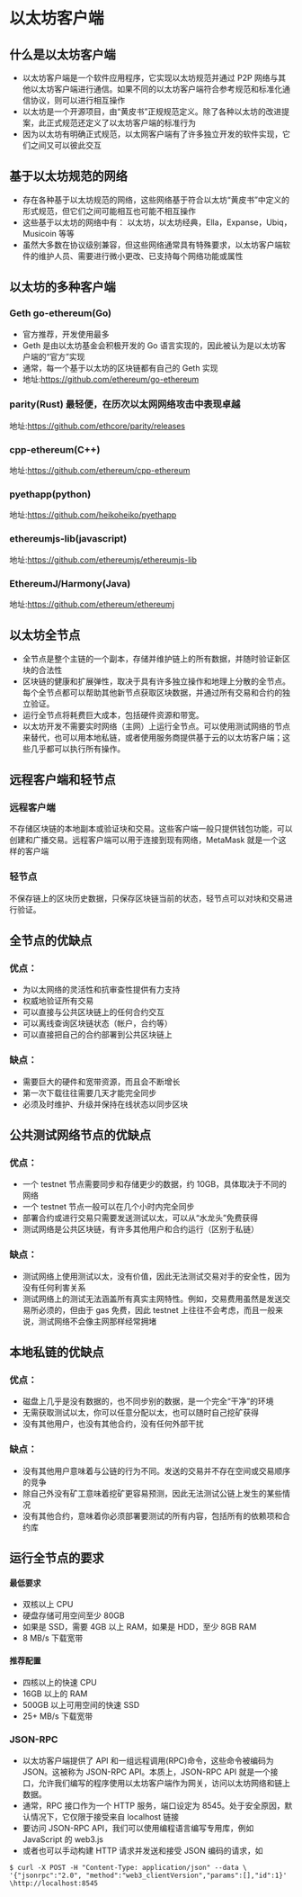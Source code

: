 # 以太坊客户端

## 什么是以太坊客户端

- 以太坊客户端是一个软件应用程序，它实现以太坊规范并通过 P2P 网络与其他以太坊客户端进行通信。如果不同的以太坊客户端符合参考规范和标准化通信协议，则可以进行相互操作
- 以太坊是一个开源项目，由“黄皮书”正规规范定义。除了各种以太坊的改进提案，此正式规范还定义了以太坊客户端的标准行为
- 因为以太坊有明确正式规范，以太网客户端有了许多独立开发的软件实现，它们之间又可以彼此交互

## 基于以太坊规范的网络

- 存在各种基于以太坊规范的网络，这些网络基于符合以太坊“黄皮书”中定义的形式规范，但它们之间可能相互也可能不相互操作
- 这些基于以太坊的网络中有： 以太坊，以太坊经典，Ella，Expanse，Ubiq，Musicoin 等等
- 虽然大多数在协议级别兼容，但这些网络通常具有特殊要求，以太坊客户端软件的维护人员、需要进行微小更改、已支持每个网络功能或属性

## 以太坊的多种客户端

### Geth go-ethereum(Go)

- 官方推荐，开发使用最多
- Geth 是由以太坊基金会积极开发的 Go 语言实现的，因此被认为是以太坊客户端的“官方”实现
- 通常，每一个基于以太坊的区块链都有自己的 Geth 实现
- 地址:https://github.com/ethereum/go-ethereum

### parity(Rust) 最轻便，在历次以太网网络攻击中表现卓越

地址:https://github.com/ethcore/parity/releases

### cpp-ethereum(C++)

地址:https://github.com/ethereum/cpp-ethereum

### pyethapp(python)

地址:https://github.com/heikoheiko/pyethapp

### ethereumjs-lib(javascript)

地址:https://github.com/ethereumjs/ethereumjs-lib

### EthereumJ/Harmony(Java)

地址:https://github.com/ethereum/ethereumj

## 以太坊全节点

- 全节点是整个主链的一个副本，存储并维护链上的所有数据，并随时验证新区块的合法性
- 区块链的健康和扩展弹性，取决于具有许多独立操作和地理上分散的全节点。每个全节点都可以帮助其他新节点获取区块数据，并通过所有交易和合约的独立验证。
- 运行全节点将耗费巨大成本，包括硬件资源和带宽。
- 以太坊开发不需要实时网络（主网）上运行全节点。可以使用测试网络的节点来替代，也可以用本地私链，或者使用服务商提供基于云的以太坊客户端；这些几乎都可以执行所有操作。

## 远程客户端和轻节点

### 远程客户端

不存储区块链的本地副本或验证块和交易。这些客户端一般只提供钱包功能，可以创建和广播交易。远程客户端可以用于连接到现有网络，MetaMask 就是一个这样的客户端

### 轻节点

不保存链上的区块历史数据，只保存区块链当前的状态，轻节点可以对块和交易进行验证。

## 全节点的优缺点

### 优点：

- 为以太网络的灵活性和抗审查性提供有力支持
- 权威地验证所有交易
- 可以直接与公共区块链上的任何合约交互
- 可以离线查询区块链状态（帐户，合约等）
- 可以直接把自己的合约部署到公共区块链上

### 缺点：

- 需要巨大的硬件和宽带资源，而且会不断增长
- 第一次下载往往需要几天才能完全同步
- 必须及时维护、升级并保持在线状态以同步区块

## 公共测试网络节点的优缺点

### 优点：

- 一个 testnet 节点需要同步和存储更少的数据，约 10GB，具体取决于不同的网络
- 一个 testnet 节点一般可以在几个小时内完全同步
- 部署合约或进行交易只需要发送测试以太，可以从“水龙头”免费获得
- 测试网络是公共区块链，有许多其他用户和合约运行（区别于私链）

### 缺点：

- 测试网络上使用测试以太，没有价值，因此无法测试交易对手的安全性，因为没有任何利害关系
- 测试网络上的测试无法涵盖所有真实主网特性。例如，交易费用虽然是发送交易所必须的，但由于 gas 免费，因此 testnet 上往往不会考虑，而且一般来说，测试网络不会像主网那样经常拥堵

## 本地私链的优缺点

### 优点：

- 磁盘上几乎是没有数据的，也不同步别的数据，是一个完全“干净”的环境
- 无需获取测试以太，你可以任意分配以太，也可以随时自己挖矿获得
- 没有其他用户，也没有其他合约，没有任何外部干扰

### 缺点：

- 没有其他用户意味着与公链的行为不同。发送的交易并不存在空间或交易顺序的竞争
- 除自己外没有矿工意味着挖矿更容易预测，因此无法测试公链上发生的某些情况
- 没有其他合约，意味着你必须部署要测试的所有内容，包括所有的依赖项和合约库

## 运行全节点的要求

#### 最低要求

- 双核以上 CPU
- 硬盘存储可用空间至少 80GB
- 如果是 SSD，需要 4GB 以上 RAM，如果是 HDD，至少 8GB RAM
- 8 MB/s 下载宽带

#### 推荐配置

- 四核以上的快速 CPU
- 16GB 以上的 RAM
- 500GB 以上可用空间的快速 SSD
- 25+ MB/s 下载宽带

### JSON-RPC

- 以太坊客户端提供了 API 和一组远程调用(RPC)命令，这些命令被编码为 JSON。这被称为 JSON-RPC API。本质上，JSON-RPC API 就是一个接口，允许我们编写的程序使用以太坊客户端作为网关，访问以太坊网络和链上数据。
- 通常，RPC 接口作为一个 HTTP 服务，端口设定为 8545。处于安全原因，默认情况下，它仅限于接受来自 localhost 链接
- 要访问 JSON-RPC API，我们可以使用编程语言编写专用库，例如 JavaScript 的 web3.js
- 或者也可以手动构建 HTTP 请求并发送和接受 JSON 编码的请求，如

```
$ curl -X POST -H "Content-Type: application/json" --data \
'{"jsonrpc":"2.0", "method":"web3_clientVersion","params":[],"id":1}'
\http://localhost:8545
```
